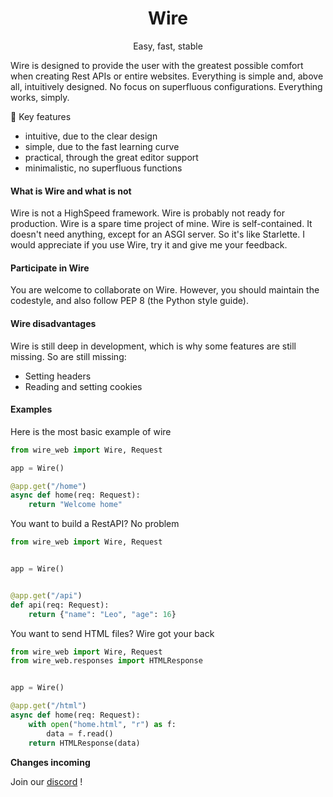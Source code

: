 <h1 align="center">Wire</h1>
<p align="center"> Easy, fast, stable </p>

Wire is designed to provide the user with the greatest possible comfort when creating Rest APIs or entire websites.
Everything is simple and, above all, intuitively designed. No focus on superfluous configurations. Everything works, simply.

🔑 Key features
- intuitive, due to the clear design
- simple, due to the fast learning curve
- practical, through the great editor support
- minimalistic, no superfluous functions

#### What is Wire and what is not
Wire is not a HighSpeed framework. Wire is probably not ready for production. Wire is a spare time project of mine. Wire is self-contained. It doesn't need anything, except for an ASGI server. So it's like Starlette. 
I would appreciate if you use Wire, try it and give me your feedback.
 
#### Participate in Wire
You are welcome to collaborate on Wire. However, you should maintain the codestyle, and also follow PEP 8 (the Python style guide). 

#### Wire disadvantages
Wire is still deep in development, which is why some features are still missing. So are still missing:
- Setting headers
- Reading and setting cookies

#### Examples
Here is the most basic example of wire
```py
from wire_web import Wire, Request

app = Wire()

@app.get("/home")
async def home(req: Request):
	return "Welcome home"
```

You want to build a RestAPI? No problem

```py
from wire_web import Wire, Request


app = Wire()


@app.get("/api")
def api(req: Request):
	return {"name": "Leo", "age": 16}
```

You want to send HTML files? Wire got your back

```py
from wire_web import Wire, Request
from wire_web.responses import HTMLResponse


app = Wire()

@app.get("/html")
async def home(req: Request):
	with open("home.html", "r") as f:
		data = f.read()
	return HTMLResponse(data)
```

**Changes incoming**

Join our [discord](https://discord.gg/EtqGfBVuZS) !
